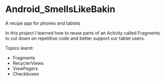 # Android_SmellsLikeBakin
A recipe app for phones and tablets

In this project I learned how to reuse parts of an Activity called Fragments to cut down on repetitive code and better
support our tablet users.


Topics learnt:
- Fragments
- RecyclerViews
- ViewPagers
- Checkboxes

